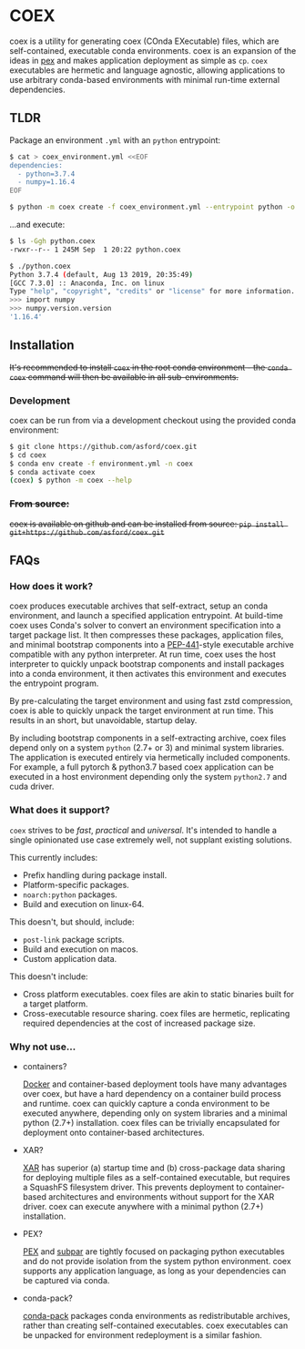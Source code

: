 # COEX

coex is a utility for generating coex (COnda EXecutable) files, which are
self-contained, executable conda environments. coex is an expansion of the
ideas in [pex](https://github.com/pantsbuild/pex) and makes application
deployment as simple as `cp`. `coex` executables are hermetic and
language agnostic, allowing applications to use arbitrary conda-based
environments with minimal run-time external dependencies.

## TLDR

Package an environment `.yml` with an `python` entrypoint:

```bash
$ cat > coex_environment.yml <<EOF
dependencies:
  - python=3.7.4
  - numpy=1.16.4
EOF

$ python -m coex create -f coex_environment.yml --entrypoint python -o python.coex
```

...and execute:

```bash
$ ls -Ggh python.coex
-rwxr--r-- 1 245M Sep  1 20:22 python.coex

$ ./python.coex
Python 3.7.4 (default, Aug 13 2019, 20:35:49)
[GCC 7.3.0] :: Anaconda, Inc. on linux
Type "help", "copyright", "credits" or "license" for more information.
>>> import numpy
>>> numpy.version.version
'1.16.4'
```

## Installation

~~It's recommended to install `coex` in the root conda environment - the
`conda coex` command will then be available in all sub-environments.~~

### Development

coex can be run from via a development checkout using the provided conda
environment:

```bash
$ git clone https://github.com/asford/coex.git
$ cd coex
$ conda env create -f environment.yml -n coex
$ conda activate coex
(coex) $ python -m coex --help
```

### ~~From source:~~

~~coex is available on github and can be installed from source:
`pip install git+https://github.com/asford/coex.git`~~

## FAQs

### How does it work?

coex produces executable archives that self-extract, setup an conda
environment, and launch a specified application entrypoint. At build-time
coex uses Conda's solver to convert an environment specification into
a target package list. It then compresses these packages, application
files, and minimal bootstrap components into
a [PEP-441](https://legacy.python.org/dev/peps/pep-0441/)-style executable
archive compatible with any python interpreter. At run time, coex uses the
host interpreter to quickly unpack bootstrap components and install
packages into a conda environment, it then activates this environment and
executes the entrypoint program.

By pre-calculating the target environment and using fast zstd compression,
coex is able to quickly unpack the target environment at run time. This
results in an short, but unavoidable, startup delay.

By including bootstrap components in a self-extracting archive, coex files
depend only on a system `python` (2.7+ or 3) and minimal system libraries.
The application is executed entirely via hermetically included components.
For example, a full pytorch & python3.7 based coex application can be
executed in a host environment depending only the system `python2.7` and
cuda driver.

### What does it support?

`coex` strives to be *fast*, *practical* and *universal*. It's intended to
handle a single opinionated use case extremely well, not supplant existing
solutions.

This currently includes:

* Prefix handling during package install.
* Platform-specific packages.
* `noarch:python` packages.
* Build and execution on linux-64.

This doesn't, but should, include:

* `post-link` package scripts.
* Build and execution on macos.
* Custom application data.

This doesn't include:

* Cross platform executables. coex files are akin to static binaries built
  for a target platform.
* Cross-executable resource sharing. coex files are hermetic, replicating
  required dependencies at the cost of increased package size.

### Why not use...

* containers?

  [Docker](https://www.docker.com/) and container-based deployment tools
  have many advantages over coex, but have a hard dependency on
  a container build process and runtime. coex can quickly capture a conda
  environment to be executed anywhere, depending only on system libraries
  and a minimal python (2.7+) installation. coex files can be trivially
  encapsulated for deployment onto container-based architectures.

* XAR?

  [XAR](https://github.com/facebookincubator/xar) has superior (a) startup
  time and (b) cross-package data sharing for deploying multiple files as
  a self-contained executable, but requires a SquashFS filesystem driver.
  This prevents deployment to container-based architectures and
  environments without support for the XAR driver. coex can execute
  anywhere with a minimal python (2.7+) installation.

* PEX?

  [PEX](https://github.com/pantsbuild/pex) and
  [subpar](https://github.com/google/subpar) are tightly focused on
  packaging python executables and do not provide isolation from the
  system python environment. coex supports any application language, as
  long as your dependencies can be captured via conda.

* conda-pack?

  [conda-pack](https://conda.github.io/conda-pack/) packages conda
  environments as redistributable archives, rather than creating
  self-contained executables. coex executables can be unpacked for
  environment redeployment is a similar fashion.
